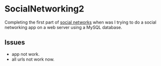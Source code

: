 # SocialNetworking2

Completing the first part of [social networks](https://github.com/ibrahiemhss/SocialNetworking)
  when was I trying to do a social networking app on a web server using a MySQL database.
  
  ## Issues
* app not work.
* all urls not work now.

